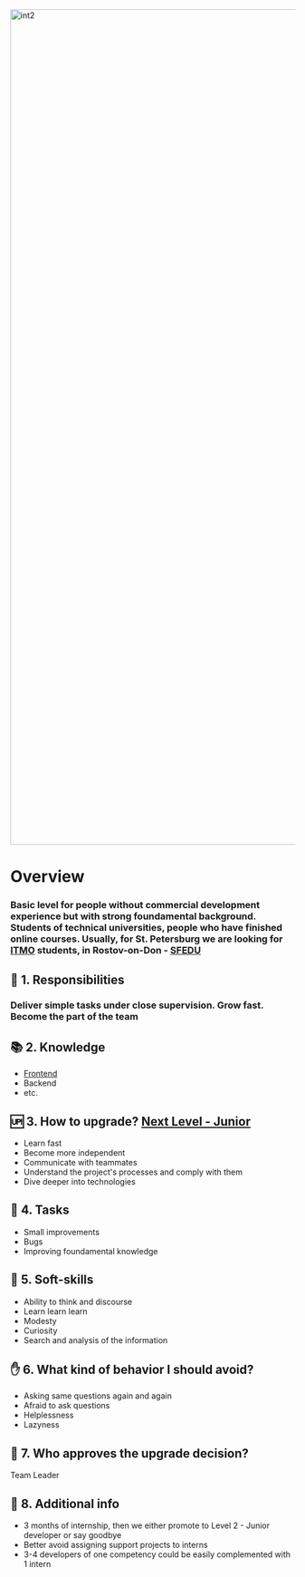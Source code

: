 <img width="1475" alt="int2" src="https://user-images.githubusercontent.com/47868427/120196414-7f96c600-c228-11eb-8eb1-32574c8b6bbc.png">

     
# Overview
### Basic level for people without commercial development experience but with strong foundamental background. Students of technical universities, people who have finished online courses. Usually, for St. Petersburg we are looking for [ITMO](https://itmo.ru/ru/) students, in Rostov-on-Don - [SFEDU](https://sfedu.ru/)

## 🦉 1. Responsibilities
### Deliver simple tasks under close supervision. Grow fast. Become the part of the team

## 📚 2. Knowledge
- [Frontend](/hard-skills/frontend/Level%201%20-%20Intern.md)
- Backend
- etc.

## 🆙 3. How to upgrade? [Next Level - Junior](/shared/grades/Level%202%20-%20Junior.md)
- Learn fast
- Become more independent
- Communicate with teammates
- Understand the project's processes and comply with them
- Dive deeper into technologies

## 🎯 4. Tasks
- Small improvements
- Bugs
- Improving foundamental knowledge

## 🍦 5. Soft-skills
- Ability to think and discourse
- Learn learn learn
- Modesty
- Curiosity
- Search and analysis of the information

## ✋ 6. What kind of behavior I should avoid?
- Asking same questions again and again
- Afraid to ask questions
- Helplessness
- Lazyness

## 🙍 7. Who approves the upgrade decision?
Team Leader

## 🥪 8. Additional info
- 3 months of internship, then we either promote to Level 2 - Junior developer or say goodbye
- Better avoid assigning support projects to interns
- 3-4 developers of one competency could be easily complemented with 1 intern
